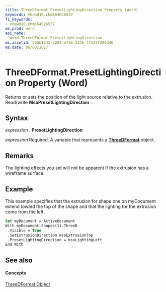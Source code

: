 ```yaml
---
title: ThreeDFormat.PresetLightingDirection Property (Word)
keywords: vbawd10.chm164626537
f1_keywords:
- vbawd10.chm164626537
ms.prod: word
api_name:
- Word.ThreeDFormat.PresetLightingDirection
ms.assetid: 595b1541-c203-e736-2326-f7123f296d46
ms.date: 06/08/2017
---
```



# ThreeDFormat.PresetLightingDirection Property (Word)

Returns or sets the position of the light source relative to the extrusion. Read/write  **MsoPresetLightingDirection** .


## Syntax

 _expression_ . **PresetLightingDirection**

 _expression_ Required. A variable that represents a **[ThreeDFormat](Word.ThreeDFormat.md)** object.


## Remarks

The lighting effects you set will not be apparent if the extrusion has a wireframe surface.


## Example

This example specifies that the extrusion for shape one on myDocument extend toward the top of the shape and that the lighting for the extrusion come from the left.


```vb
Set myDocument = ActiveDocument 
With myDocument.Shapes(1).ThreeD 
 .Visible = True 
 .SetExtrusionDirection msoExtrusionTop 
 .PresetLightingDirection = msoLightingLeft 
End With
```


## See also


#### Concepts


[ThreeDFormat Object](Word.ThreeDFormat.md)

